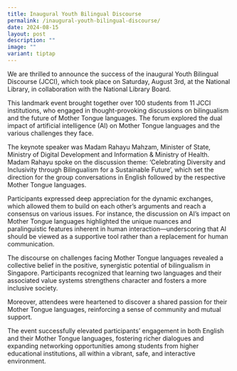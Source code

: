 ```yaml
---
title: Inaugural Youth Bilingual Discourse
permalink: /inaugural-youth-bilingual-discourse/
date: 2024-08-15
layout: post
description: ""
image: ""
variant: tiptap
---
```

<p>We are thrilled to announce the success of the inaugural Youth Bilingual
Discourse (JCCI), which took place on Saturday, August 3rd, at the National
Library, in collaboration with the National Library Board.</p>
<p>This landmark event brought together over 100 students from 11 JCCI institutions,
who engaged in thought-provoking discussions on bilingualism and the future
of Mother Tongue languages. The forum explored the dual impact of artificial
intelligence (AI) on Mother Tongue languages and the various challenges
they face.</p>
<p>The keynote speaker was Madam Rahayu Mahzam, Minister of State, Ministry
of Digital Development and Information &amp; Ministry of Health. Madam
Rahayu spoke on the discussion theme: ‘Celebrating Diversity and Inclusivity
through Bilingualism for a Sustainable Future’, which set the direction
for the group conversations in English followed by the respective Mother
Tongue languages.</p>
<p>Participants expressed deep appreciation for the dynamic exchanges, which
allowed them to build on each other’s arguments and reach a consensus on
various issues. For instance, the discussion on AI’s impact on Mother Tongue
languages highlighted the unique nuances and paralinguistic features inherent
in human interaction—underscoring that AI should be viewed as a supportive
tool rather than a replacement for human communication.</p>
<p>The discourse on challenges facing Mother Tongue languages revealed a
collective belief in the positive, synergistic potential of bilingualism
in Singapore. Participants recognized that learning two languages and their
associated value systems strengthens character and fosters a more inclusive
society.</p>
<p>Moreover, attendees were heartened to discover a shared passion for their
Mother Tongue languages, reinforcing a sense of community and mutual support.</p>
<p>The event successfully elevated participants’ engagement in both English
and their Mother Tongue languages, fostering richer dialogues and expanding
networking opportunities among students from higher educational institutions,
all within a vibrant, safe, and interactive environment.</p>
<p>
<br>
</p>